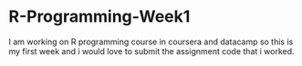 # R-Programming-Week1
I am working on R programming course in coursera and datacamp so this is my first week and i would love to submit the assignment code that i worked.
